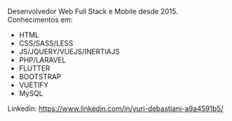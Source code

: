 Desenvolvedor Web Full Stack e Mobile desde 2015.  
Conhecimentos em:  
- HTML  
- CSS/SASS/LESS  
- JS/JQUERY/VUEJS/INERTIAJS  
- PHP/LARAVEL  
- FLUTTER  
- BOOTSTRAP  
- VUETIFY  
- MySQL

Linkedin: https://www.linkedin.com/in/yuri-debastiani-a9a4591b5/
